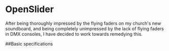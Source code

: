 # OpenSlider
After being thoroughly impressed by the flying faders on my church's new soundboard, and being completely unimpressed by the lack of flying faders in DMX consoles, I have decided to work towards remedying this.

##Basic specifications
